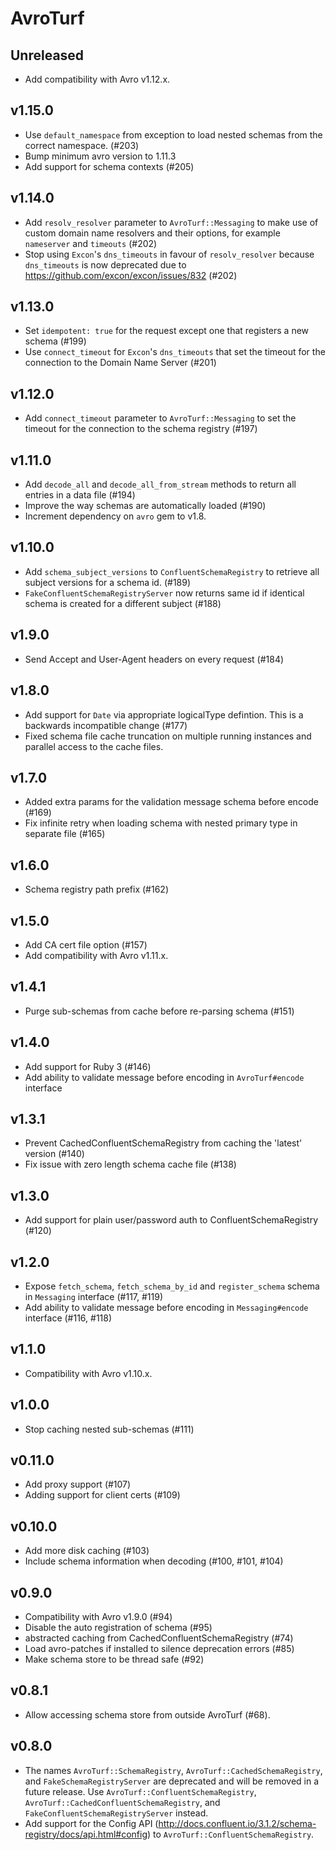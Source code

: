 # AvroTurf

## Unreleased

- Add compatibility with Avro v1.12.x.

## v1.15.0

- Use `default_namespace` from exception to load nested schemas from the correct namespace. (#203)
- Bump minimum avro version to 1.11.3
- Add support for schema contexts (#205)

## v1.14.0

- Add `resolv_resolver` parameter to `AvroTurf::Messaging` to make use of custom domain name resolvers and their options, for example `nameserver` and `timeouts` (#202)
- Stop using `Excon`'s `dns_timeouts` in favour of `resolv_resolver` because `dns_timeouts` is now deprecated due to https://github.com/excon/excon/issues/832 (#202)

## v1.13.0

- Set `idempotent: true` for the request except one that registers a new schema (#199)
- Use `connect_timeout` for `Excon`'s `dns_timeouts` that set the timeout for the connection to the Domain Name Server (#201)

## v1.12.0

- Add `connect_timeout` parameter to `AvroTurf::Messaging` to set the timeout for the connection to the schema registry (#197)

## v1.11.0

- Add `decode_all` and `decode_all_from_stream` methods to return all entries in a data file (#194)
- Improve the way schemas are automatically loaded (#190)
- Increment dependency on `avro` gem to v1.8.

## v1.10.0

- Add `schema_subject_versions` to `ConfluentSchemaRegistry` to retrieve all subject versions for a schema id. (#189)
- `FakeConfluentSchemaRegistryServer` now returns same id if identical schema is created for a different subject (#188)

## v1.9.0

- Send Accept and User-Agent headers on every request (#184)

## v1.8.0

- Add support for `Date` via appropriate logicalType defintion.  This is a backwards incompatible change  (#177)
- Fixed schema file cache truncation on multiple running instances and parallel access to the cache files.

## v1.7.0

- Added extra params for the validation message schema before encode (#169)
- Fix infinite retry when loading schema with nested primary type in separate file (#165)

## v1.6.0

- Schema registry path prefix (#162)

## v1.5.0

- Add CA cert file option (#157)
- Add compatibility with Avro v1.11.x.

## v1.4.1

- Purge sub-schemas from cache before re-parsing schema (#151)

## v1.4.0

- Add support for Ruby 3 (#146)
- Add ability to validate message before encoding in `AvroTurf#encode` interface

## v1.3.1

- Prevent CachedConfluentSchemaRegistry from caching the 'latest' version (#140)
- Fix issue with zero length schema cache file (#138)

## v1.3.0

- Add support for plain user/password auth to ConfluentSchemaRegistry (#120)

## v1.2.0

- Expose `fetch_schema`, `fetch_schema_by_id` and `register_schema` schema in `Messaging` interface (#117, #119)
- Add ability to validate message before encoding in `Messaging#encode` interface (#116, #118)

## v1.1.0

- Compatibility with Avro v1.10.x.

## v1.0.0

- Stop caching nested sub-schemas (#111)

## v0.11.0

- Add proxy support (#107)
- Adding support for client certs (#109)

## v0.10.0

- Add more disk caching (#103)
- Include schema information when decoding (#100, #101, #104)

## v0.9.0

- Compatibility with Avro v1.9.0 (#94)
- Disable the auto registration of schema (#95)
- abstracted caching from CachedConfluentSchemaRegistry (#74)
- Load avro-patches if installed to silence deprecation errors (#85)
- Make schema store to be thread safe (#92)

## v0.8.1

- Allow accessing schema store from outside AvroTurf (#68).

## v0.8.0

- The names `AvroTurf::SchemaRegistry`, `AvroTurf::CachedSchemaRegistry`, and
  `FakeSchemaRegistryServer` are deprecated and will be removed in a future release.
  Use `AvroTurf::ConfluentSchemaRegistry`, `AvroTurf::CachedConfluentSchemaRegistry`,
  and `FakeConfluentSchemaRegistryServer` instead.
- Add support for the Config API (http://docs.confluent.io/3.1.2/schema-registry/docs/api.html#config)
  to `AvroTurf::ConfluentSchemaRegistry`.
